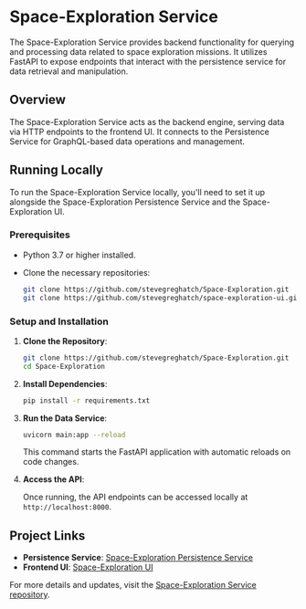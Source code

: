 # Space-Exploration Service

The Space-Exploration Service provides backend functionality for querying and processing data related to space exploration missions. It utilizes FastAPI to expose endpoints that interact with the persistence service for data retrieval and manipulation.

## Overview

The Space-Exploration Service acts as the backend engine, serving data via HTTP endpoints to the frontend UI. It connects to the Persistence Service for GraphQL-based data operations and management.

## Running Locally

To run the Space-Exploration Service locally, you'll need to set it up alongside the Space-Exploration Persistence Service and the Space-Exploration UI.

### Prerequisites

- Python 3.7 or higher installed.
- Clone the necessary repositories:

  ```sh
  git clone https://github.com/stevegreghatch/Space-Exploration.git
  git clone https://github.com/stevegreghatch/space-exploration-ui.git
  ```

### Setup and Installation

1. **Clone the Repository**:

   ```sh
   git clone https://github.com/stevegreghatch/Space-Exploration.git
   cd Space-Exploration
   ```

2. **Install Dependencies**:

   ```sh
   pip install -r requirements.txt
   ```

3. **Run the Data Service**:

   ```sh
   uvicorn main:app --reload
   ```

   This command starts the FastAPI application with automatic reloads on code changes.

4. **Access the API**:

   Once running, the API endpoints can be accessed locally at `http://localhost:8000`.

## Project Links

- **Persistence Service**: [Space-Exploration Persistence Service](https://github.com/stevegreghatch/space-exploration-persistence-service)
- **Frontend UI**: [Space-Exploration UI](https://github.com/stevegreghatch/space-exploration-ui)

For more details and updates, visit the [Space-Exploration Service repository](https://github.com/stevegreghatch/Space-Exploration).
